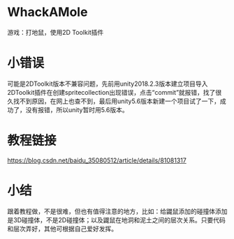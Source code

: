 # WhackAMole
游戏：打地鼠，使用2D Toolkit插件

# 小错误
可能是2DToolkit版本不兼容问题，先前用unity2018.2.3版本建立项目导入2DToolkit插件在创建spritecollection出现错误，点击“commit”就报错，找了很久找不到原因，在网上也查不到，最后用unity5.6版本新建一个项目试了一下，成功了，没有报错，所以unity暂时用5.6版本。

# 教程链接
https://blog.csdn.net/baidu_35080512/article/details/81081317

# 小结
跟着教程做，不是很难，但也有值得注意的地方，比如：给鼹鼠添加的碰撞体添加是3D碰撞体，不是2D碰撞体；以及鼹鼠在地洞和泥土之间的层次关系。只要代码和层次弄好，其他可根据自己爱好发挥。